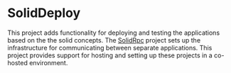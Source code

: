 # SolidDeploy
This project adds functionality for deploying and testing the applications based on the the solid concepts. The [SolidRpc](https://github.com/aarrgard/solidrpc/wiki) project sets up the infrastructure for communicating between separate applications. This project provides support for hosting and setting up these projects in a co-hosted environment.
